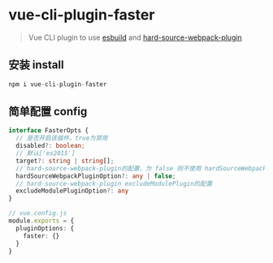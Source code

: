 # vue-cli-plugin-faster

> Vue CLI plugin to use [esbuild](https://esbuild.github.io/) and [hard-source-webpack-plugin](https://github.com/mzgoddard/hard-source-webpack-plugin#readme)

## 安装 install

```js
npm i vue-cli-plugin-faster
```

## 简单配置 config

```ts
interface FasterOpts {
  // 是否开启该插件，true为禁用
  disabled?: boolean;
  // 默认['es2015']
  target?: string | string[];
  // hard-source-webpack-plugin的配置，为 false 则不使用 hardSourceWebpackPlugin
  hardSourceWebpackPluginOption?: any | false;
  // hard-source-webpack-plugin excludeModulePlugin的配置
  excludeModulePluginOption?: any
}

// vue.config.js
module.exports = {
  pluginOptions: {
    faster: {}
  }
}
```
